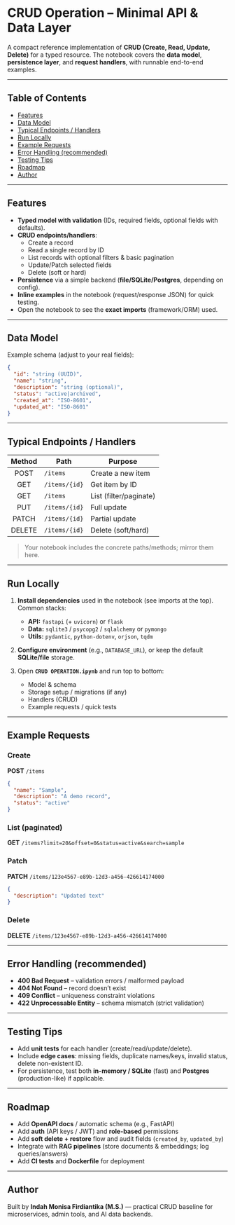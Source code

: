 
# CRUD Operation – Minimal API & Data Layer

A compact reference implementation of **CRUD (Create, Read, Update, Delete)** for a typed resource. The notebook covers the **data model**, **persistence layer**, and **request handlers**, with runnable end-to-end examples.

---

## Table of Contents
- [Features](#features)
- [Data Model](#data-model)
- [Typical Endpoints / Handlers](#typical-endpoints--handlers)
- [Run Locally](#run-locally)
- [Example Requests](#example-requests)
- [Error Handling (recommended)](#error-handling-recommended)
- [Testing Tips](#testing-tips)
- [Roadmap](#roadmap)
- [Author](#author)

---

## Features
- **Typed model with validation** (IDs, required fields, optional fields with defaults).  
- **CRUD endpoints/handlers**:
  - Create a record
  - Read a single record by ID
  - List records with optional filters & basic pagination
  - Update/Patch selected fields
  - Delete (soft or hard)
- **Persistence** via a simple backend (**file/SQLite/Postgres**, depending on config).  
- **Inline examples** in the notebook (request/response JSON) for quick testing.  
- Open the notebook to see the **exact imports** (framework/ORM) used.

---

## Data Model
Example schema (adjust to your real fields):
```json
{
  "id": "string (UUID)",
  "name": "string",
  "description": "string (optional)",
  "status": "active|archived",
  "created_at": "ISO-8601",
  "updated_at": "ISO-8601"
}
````

---

## Typical Endpoints / Handlers

| Method | Path          | Purpose                |
| :----: | ------------- | ---------------------- |
|  POST  | `/items`      | Create a new item      |
|   GET  | `/items/{id}` | Get item by ID         |
|   GET  | `/items`      | List (filter/paginate) |
|   PUT  | `/items/{id}` | Full update            |
|  PATCH | `/items/{id}` | Partial update         |
| DELETE | `/items/{id}` | Delete (soft/hard)     |

> Your notebook includes the concrete paths/methods; mirror them here.

---

## Run Locally

1. **Install dependencies** used in the notebook (see imports at the top). Common stacks:

   * **API:** `fastapi` (+ `uvicorn`) or `flask`
   * **Data:** `sqlite3` / `psycopg2` / `sqlalchemy` or `pymongo`
   * **Utils:** `pydantic`, `python-dotenv`, `orjson`, `tqdm`
2. **Configure environment** (e.g., `DATABASE_URL`), or keep the default **SQLite/file** storage.
3. Open **`CRUD OPERATION.ipynb`** and run top to bottom:

   * Model & schema
   * Storage setup / migrations (if any)
   * Handlers (CRUD)
   * Example requests / quick tests

---

## Example Requests

### Create

**POST** `/items`

```json
{
  "name": "Sample",
  "description": "A demo record",
  "status": "active"
}
```

### List (paginated)

**GET** `/items?limit=20&offset=0&status=active&search=sample`

### Patch

**PATCH** `/items/123e4567-e89b-12d3-a456-426614174000`

```json
{
  "description": "Updated text"
}
```

### Delete

**DELETE** `/items/123e4567-e89b-12d3-a456-426614174000`

---

## Error Handling (recommended)

* **400 Bad Request** – validation errors / malformed payload
* **404 Not Found** – record doesn’t exist
* **409 Conflict** – uniqueness constraint violations
* **422 Unprocessable Entity** – schema mismatch (strict validation)

---

## Testing Tips

* Add **unit tests** for each handler (create/read/update/delete).
* Include **edge cases**: missing fields, duplicate names/keys, invalid status, delete non-existent ID.
* For persistence, test both **in-memory / SQLite** (fast) and **Postgres** (production-like) if applicable.

---

## Roadmap

* Add **OpenAPI docs** / automatic schema (e.g., FastAPI)
* Add **auth** (API keys / JWT) and **role-based** permissions
* Add **soft delete + restore** flow and audit fields (`created_by`, `updated_by`)
* Integrate with **RAG pipelines** (store documents & embeddings; log queries/answers)
* Add **CI tests** and **Dockerfile** for deployment

---

## Author

Built by **Indah Monisa Firdiantika (M.S.)** — practical CRUD baseline for microservices, admin tools, and AI data backends.

```
```
